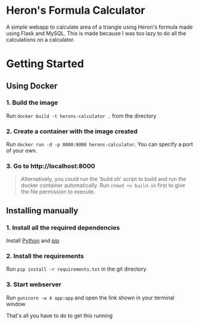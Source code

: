 # Heron's Formula Calculator
A simple webapp to calculate area of a triangle using Heron's formula made using Flask and MySQL. This is made because I was too lazy to do all the calculations on a calculator.

# Getting Started
## Using Docker
### 1. Build the image
Run `docker build -t herons-calculator .` from the directory
### 2. Create a container with the image created
Run `docker run -d -p 8000:8000 herons-calculator`.
You can specify a port of your own.
### 3. Go to http://localhost:8000

> Alternatively, you could run the 'build.sh' script to build and run the docker container automatically. Run `chmod +x build.sh` first to give the file permission to execute.
## Installing manually
### 1. Install all the required dependencies
Install [Python](https://python.org) and [pip](https://https://pip.pypa.io/en/stable/installation/)
### 2. Install the requirements
Run `pip install -r requirements.txt` in the git directory
### 3. Start webserver
Run `gunicorn -w 4 app:app` and open the link shown in your terminal window

That's all you have to do to get this running